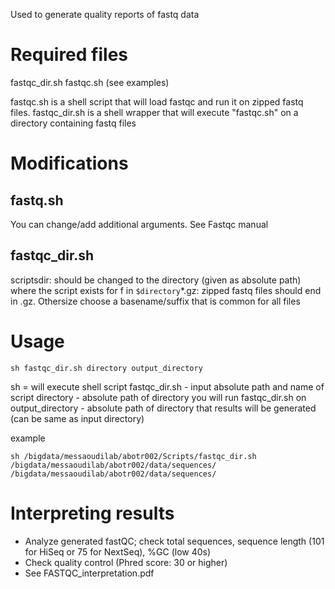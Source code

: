 Used to generate quality reports of fastq data

# Required files
fastqc_dir.sh
fastqc.sh
(see examples)

fastqc.sh is a shell script that will load fastqc and run it on zipped fastq files. 
fastqc_dir.sh is a shell wrapper that will execute "fastqc.sh" on a directory containing fastq files

# Modifications
## fastq.sh
You can change/add additional arguments. See Fastqc manual

## fastqc_dir.sh
scriptsdir: should be changed to the directory (given as absolute path) where the script exists
for f in `$directory`*.gz: zipped fastq files should end in .gz. Othersize choose a basename/suffix that is common for all files

# Usage

```
sh fastqc_dir.sh directory output_directory
```
sh = will execute shell script
fastqc_dir.sh - input absolute path and name of script
directory - absolute path of directory you will run fastqc_dir.sh on
output_directory - absolute path of directory that results will be generated (can be same as input directory)

example
```
sh /bigdata/messaoudilab/abotr002/Scripts/fastqc_dir.sh /bigdata/messaoudilab/abotr002/data/sequences/ /bigdata/messaoudilab/abotr002/data/sequences/
```

# Interpreting results

- Analyze generated fastQC; check total sequences, sequence length (101 for HiSeq or 75 for NextSeq), %GC (low 40s)
- Check quality control (Phred score: 30 or higher)
- See FASTQC_interpretation.pdf
